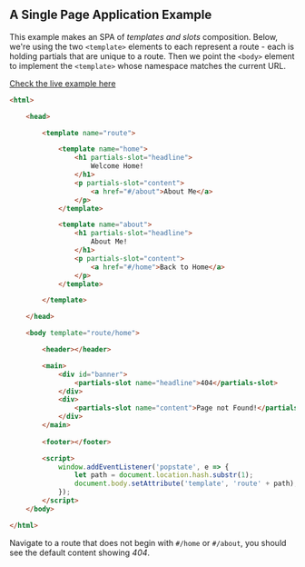 ## A Single Page Application Example

This example makes an SPA of *templates and slots* composition. Below, we're using the two `<template>` elements to each represent a route - each is holding partials that are unique to a route. Then we point the `<body>` element to implement the `<template>` whose namespace matches the current URL.

[Check the live example here](https://web-native.dev/examples/spa.html)

```html
<html>

    <head>

        <template name="route">

            <template name="home">
                <h1 partials-slot="headline">
                    Welcome Home!
                </h1>
                <p partials-slot="content">
                    <a href="#/about">About Me</a>
                </p>
            </template>

            <template name="about">
                <h1 partials-slot="headline">
                    About Me!
                </h1>
                <p partials-slot="content">
                    <a href="#/home">Back to Home</a>
                </p>
            </template>

        </template>

    </head>

    <body template="route/home">

        <header></header>

        <main>
            <div id="banner">
                <partials-slot name="headline">404</partials-slot>
            </div>
            <div>
                <partials-slot name="content">Page not Found!</partials-slot>
            </div>
        </main>
 
        <footer></footer>

        <script>
            window.addEventListener('popstate', e => {
                let path = document.location.hash.substr(1);
                document.body.setAttribute('template', 'route' + path);
            });
        </script>
    </body>

</html>
```

Navigate to a route that does not begin with `#/home` or `#/about`, you should see the default content showing *404*.